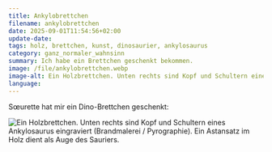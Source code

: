 ```yaml
---
title: Ankylobrettchen
filename: ankylobrettchen
date: 2025-09-01T11:54:56+02:00
update-date:
tags: holz, brettchen, kunst, dinosaurier, ankylosaurus
category: ganz_normaler_wahnsinn
summary: Ich habe ein Brettchen geschenkt bekommen.
image: /file/ankylobrettchen.webp
image-alt: Ein Holzbrettchen. Unten rechts sind Kopf und Schultern eines Ankylosaurus eingraviert (Brandmalerei / Pyrographie). Ein Astansatz im Holz dient als Auge des Sauriers.
language:
---
```


Sœurette hat mir ein Dino-Brettchen geschenkt:

![Ein Holzbrettchen. Unten rechts sind Kopf und Schultern eines Ankylosaurus eingraviert (Brandmalerei / Pyrographie). Ein Astansatz im Holz dient als Auge des Sauriers.](/file/ankylobrettchen.webp "Große Augen? Kindchenschema.")
